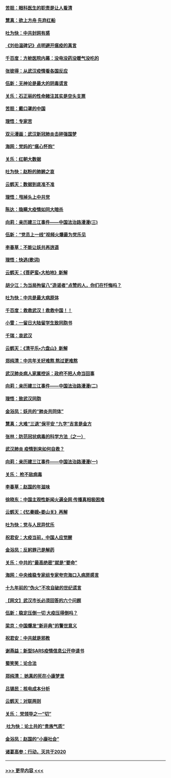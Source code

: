 #### [苦胆：眼科医生的职责是让人看清](../pages/nsc993/n11853840.md?t=02091131) 
#### [慧真：欲上方舟 先弃红船](../pages/nsc993/n11853483.md?t=02091131) 
#### [吐为快：中共封网有感](../pages/nsc993/n11852575.md?t=02091131) 
#### [《刘伯温碑记》点明避开瘟疫的真言](../pages/nsc993/n11852128.md?t=02091131) 
#### [千百度：方舱医院内幕：没电没药没暖气没吃的](../pages/nsc993/n11850211.md?t=02091131) 
#### [张彼得：从武汉疫情看各国反应](../pages/nsc993/n11850102.md?t=02091131) 
#### [伍新：无神论是最大的阴毒谎言](../pages/nsc993/n11846129.md?t=02091131) 
#### [关乐：石正丽的性命赌注其实是空头支票](../pages/nsc993/n11846109.md?t=02091131) 
#### [苦胆：戴口罩的中国](../pages/nsc993/n11845576.md?t=02091131) 
#### [理悟：专家苦](../pages/nsc993/n11845564.md?t=02091131) 
#### [双元漫画：武汉新冠肺炎击碎强国梦](../pages/nsc993/n11843320.md?t=02091131) 
#### [海网：党妈的“瘟心怀抱”](../pages/nsc993/n11840740.md?t=02091131) 
#### [关乐：红朝大数据](../pages/nsc993/n11840675.md?t=02091131) 
#### [吐为快：赵粉的肺腑之哀](../pages/nsc993/n11840618.md?t=02091131) 
#### [云鹤天：数据到底准不准](../pages/nsc993/n11840325.md?t=02091131) 
#### [理悟：甩掉头上中共党](../pages/nsc993/n11838826.md?t=02091131) 
#### [陈达：隐瞒大疫情如同大暗杀](../pages/nsc993/n11838771.md?t=02091131) 
#### [向莉：亲历建三江事件——中国法治路漫漫(三)](../pages/nsc993/n11831825.md?t=02091131) 
#### [伍新：“党员上一线”视频火爆最为党乐见](../pages/nsc993/n11838200.md?t=02091131) 
#### [李春草：不能让妖共再逍遥](../pages/nsc993/n11838102.md?t=02091131) 
#### [理悟：快逃(歌词)](../pages/nsc993/n11838083.md?t=02091131) 
#### [云鹤天：《菩萨蛮▪大柏地》新解](../pages/nsc993/n11838059.md?t=02091131) 
#### [胡少江：为当局拘留八“造谣者”点赞的人，你们在忏悔吗？](../pages/nsc993/n11836801.md?t=02091131) 
#### [吐为快：中共是最大病原体](../pages/nsc993/n11836748.md?t=02091131) 
#### [千百度：救救武汉！救救中国！！](../pages/nsc993/n11836145.md?t=02091131) 
#### [小雪：一留日大陆留学生致同胞书](../pages/nsc993/n11834624.md?t=02091131) 
#### [千瑞：哀武汉](../pages/nsc993/n11833647.md?t=02091131) 
#### [云鹤天：《清平乐▪六盘山》新解](../pages/nsc993/n11833611.md?t=02091131) 
#### [郑纯清：中共年关好难熬 熬过更难熬](../pages/nsc993/n11833489.md?t=02091131) 
#### [武汉肺炎病人家属控诉：政府不把人命当回事](../pages/nsc993/n11833205.md?t=02091131) 
#### [向莉：亲历建三江事件——中国法治路漫漫(二)](../pages/nsc993/n11829102.md?t=02091131) 
#### [理悟：致武汉同胞](../pages/nsc993/n11831522.md?t=02091131) 
#### [金浴凤：妖共的“肺炎共同体”](../pages/nsc993/n11829448.md?t=02091131) 
#### [慧真：大难“三退”保平安 “九字”吉言是金方](../pages/nsc993/n11829501.md?t=02091131) 
#### [张林：防范冠状病毒的科学方法（之一）](../pages/nsc993/n11828618.md?t=02091131) 
#### [武汉肺炎 疫情到来如何自救？](../pages/nsc993/n11827632.md?t=02091131) 
#### [向莉：亲历建三江事件——中国法治路漫漫(一)](../pages/nsc993/n11827190.md?t=02091131) 
#### [关乐： 枪不敌病毒](../pages/nsc993/n11826746.md?t=02091131) 
#### [李春草：赵国的年滋味](../pages/nsc993/n11826321.md?t=02091131) 
#### [徐晓东：中国主观性新闻火遍全网 传播真相极困难](../pages/nsc993/n11826508.md?t=02091131) 
#### [云鹤天：《忆秦娥▪娄山关》再解](../pages/nsc993/n11824682.md?t=02091131) 
#### [吐为快：党与人民异忧乐](../pages/nsc993/n11824660.md?t=02091131) 
#### [祝君安：大疫当前，中国人应觉醒](../pages/nsc993/n11821946.md?t=02091131) 
#### [金浴凤：反躬罪己是解药](../pages/nsc993/n11820280.md?t=02091131) 
#### [关乐：中共的“最高绝密”就是“要命”](../pages/nsc993/n11816946.md?t=02091131) 
#### [海网：中央维稳专家组专家夸完海口入病房感言](../pages/nsc993/n11815138.md?t=02091131) 
#### [十九年前的“伪火”不攻自破的世纪谎言](../pages/nsc993/n11813238.md?t=02091131) 
#### [【网文】武汉市长必须回答的六个问题](../pages/nsc993/n11813848.md?t=02091131) 
#### [伍新：稳定压倒一切 大疫压得倒吗？](../pages/nsc993/n11812634.md?t=02091131) 
#### [梁京：中国爆发“新非典”的警世意义](../pages/nsc993/n11812554.md?t=02091131) 
#### [祝君安：中共就是邪教](../pages/nsc993/n11812431.md?t=02091131) 
#### [谢燕益：新型SARS疫情信息公开申请书](../pages/nsc993/n11808840.md?t=02091131) 
#### [蜀笑笑：论合法](../pages/nsc993/n11808064.md?t=02091131) 
#### [郑纯清： 她真的死在小康梦里](../pages/nsc993/n11806623.md?t=02091131) 
#### [吕锡民：核电成本分析](../pages/nsc993/n11806284.md?t=02091131) 
#### [云鹤天：对联两则](../pages/nsc993/n11805957.md?t=02091131) 
#### [关乐： 党领导之一“切”](../pages/nsc993/n11804505.md?t=02091131) 
#### [ 吐为快：论土共的“贵族气质”](../pages/nsc993/n11804490.md?t=02091131) 
#### [金浴凤：赵国的“小康社会”](../pages/nsc993/n11804452.md?t=02091131) 
#### [诸葛高参：行动，灭共于2020](../pages/nsc993/n11804120.md?t=02091131) 

----
#### [ >>> 更早内容 <<< ](../indexes/nsc993-earlier.md)

